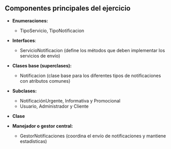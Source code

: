 ## Componentes principales del ejercicio

* **Enumeraciones:**   
  * TipoServicio, TipoNotificacion
* **Interfaces**:
  * ServicioNotificacion (define los métodos que deben implementar los servicios de envío)
* **Clases base (superclases):**
  * Notificacion (clase base para los diferentes tipos de notificaciones con atributos comunes)
* **Subclases:**
  * NotificaciónUrgente, Informativa y Promocional
  * Usuario, Administrador y Cliente
* **Clase**

* **Manejador o gestor central:**
  *   GestorNotificaciones (coordina el envío de notificaciones y mantiene estadísticas)